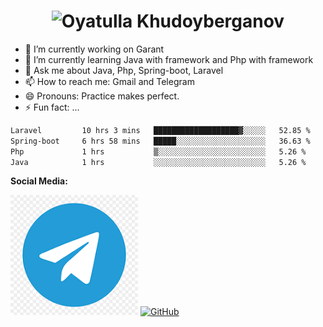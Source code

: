 <h1 align="center">
  <img src="https://raw.githubusercontent.com/Code-Smith-Craft/Code-Smith-Craft/main/images/DALL·E 2025-01-10 23.02.18 - A stylized digital banner featuring the name 'Oyatulla Khudoyberganov' in elegant, bold lettering. The background should be a gradient of vibrant blue.webp" alt="Oyatulla Khudoyberganov" height="400"/>
</h1>

- 🔭 I’m currently working on Garant 
- 🌱 I’m currently learning Java with framework and Php with framework
- 💬 Ask me about Java, Php, Spring-boot, Laravel
- 📫 How to reach me: Gmail and Telegram
- 😄 Pronouns: Practice makes perfect.
- ⚡ Fun fact: ...

```txt
Laravel         10 hrs 3 mins   ███████████████████▓░░░░░   52.85 %
Spring-boot     6 hrs 58 mins   █████░░░░░░░░░░░░░░░░░░░░   36.63 %
Php             1 hrs           ▒░░░░░░░░░░░░░░░░░░░░░░░░   5.26 %
Java            1 hrs           ░░░░░░░░░░░░░░░░░░░░░░░░░   5.26 %
```

**Social Media:**

[![Drupal](https://raw.githubusercontent.com/Code-Smith-Craft/Code-Smith-Craft/main/images/telegram.png)](https://www.drupal.org/u/hussainweb)
[![GitHub](https://raw.githubusercontent.com/Code-Smith-Craft/Code-Smith-Craft/main/images/youtube.png)](https://github.com/hussainweb)
